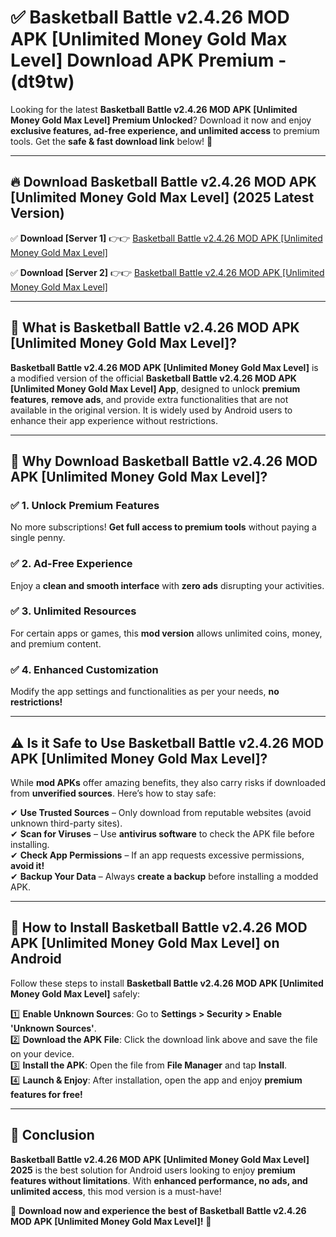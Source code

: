 
# ✅ Basketball Battle v2.4.26 MOD APK [Unlimited Money Gold Max Level] Download APK Premium -  (dt9tw) 

Looking for the latest **Basketball Battle v2.4.26 MOD APK [Unlimited Money Gold Max Level] Premium Unlocked**? Download it now and enjoy **exclusive features, ad-free experience, and unlimited access** to premium tools. Get the **safe & fast download link** below! 🚀

---

## 🔥 Download Basketball Battle v2.4.26 MOD APK [Unlimited Money Gold Max Level] (2025 Latest Version)

✅ **Download [Server 1]** 👉👉 [Basketball Battle v2.4.26 MOD APK [Unlimited Money Gold Max Level] ](https://apkcomod.com?title=Basketball_Battle_v2.4.26_MOD_APK_[Unlimited_Money_Gold_Max_Level])  

✅ **Download [Server 2]** 👉👉 [Basketball Battle v2.4.26 MOD APK [Unlimited Money Gold Max Level] ](https://apkcomod.com?title=Basketball_Battle_v2.4.26_MOD_APK_[Unlimited_Money_Gold_Max_Level])  


---

## 📌 What is Basketball Battle v2.4.26 MOD APK [Unlimited Money Gold Max Level]?

**Basketball Battle v2.4.26 MOD APK [Unlimited Money Gold Max Level]** is a modified version of the official **Basketball Battle v2.4.26 MOD APK [Unlimited Money Gold Max Level] App**, designed to unlock **premium features**, **remove ads**, and provide extra functionalities that are not available in the original version. It is widely used by Android users to enhance their app experience without restrictions.

---

## 🌟 Why Download Basketball Battle v2.4.26 MOD APK [Unlimited Money Gold Max Level]?

### ✅ 1. Unlock Premium Features
No more subscriptions! **Get full access to premium tools** without paying a single penny.

### ✅ 2. Ad-Free Experience
Enjoy a **clean and smooth interface** with **zero ads** disrupting your activities.

### ✅ 3. Unlimited Resources
For certain apps or games, this **mod version** allows unlimited coins, money, and premium content.

### ✅ 4. Enhanced Customization
Modify the app settings and functionalities as per your needs, **no restrictions!**

---

## ⚠️ Is it Safe to Use Basketball Battle v2.4.26 MOD APK [Unlimited Money Gold Max Level]?

While **mod APKs** offer amazing benefits, they also carry risks if downloaded from **unverified sources**. Here’s how to stay safe:

✔ **Use Trusted Sources** – Only download from reputable websites (avoid unknown third-party sites).  
✔ **Scan for Viruses** – Use **antivirus software** to check the APK file before installing.  
✔ **Check App Permissions** – If an app requests excessive permissions, **avoid it!**  
✔ **Backup Your Data** – Always **create a backup** before installing a modded APK.

---

## 📲 How to Install Basketball Battle v2.4.26 MOD APK [Unlimited Money Gold Max Level] on Android

Follow these steps to install **Basketball Battle v2.4.26 MOD APK [Unlimited Money Gold Max Level]** safely:

1️⃣ **Enable Unknown Sources**: Go to **Settings > Security > Enable 'Unknown Sources'**.  
2️⃣ **Download the APK File**: Click the download link above and save the file on your device.  
3️⃣ **Install the APK**: Open the file from **File Manager** and tap **Install**.  
4️⃣ **Launch & Enjoy**: After installation, open the app and enjoy **premium features for free!**

---

## 🚀 Conclusion

**Basketball Battle v2.4.26 MOD APK [Unlimited Money Gold Max Level] 2025** is the best solution for Android users looking to enjoy **premium features without limitations**. With **enhanced performance, no ads, and unlimited access**, this mod version is a must-have!

🔻 **Download now and experience the best of Basketball Battle v2.4.26 MOD APK [Unlimited Money Gold Max Level]!** 🔻

